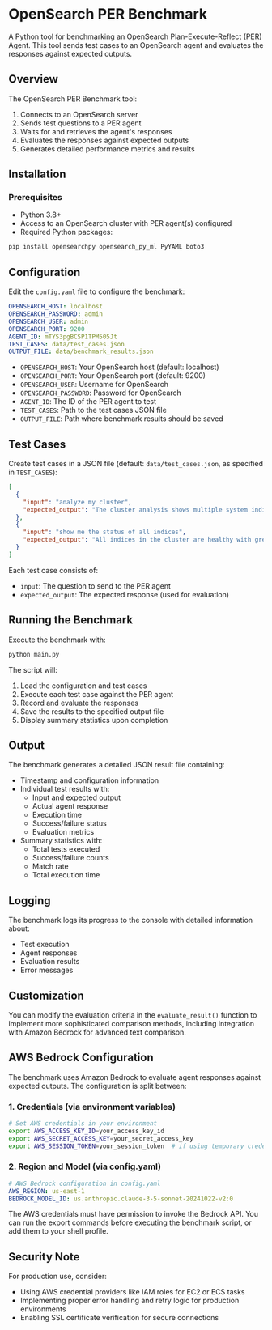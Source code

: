 # OpenSearch PER Benchmark

A Python tool for benchmarking an OpenSearch Plan-Execute-Reflect (PER) Agent. This tool sends test cases to an OpenSearch agent and evaluates the responses against expected outputs.

## Overview

The OpenSearch PER Benchmark tool:

1. Connects to an OpenSearch server
2. Sends test questions to a PER agent
3. Waits for and retrieves the agent's responses
4. Evaluates the responses against expected outputs
5. Generates detailed performance metrics and results

## Installation

### Prerequisites

- Python 3.8+
- Access to an OpenSearch cluster with PER agent(s) configured
- Required Python packages:

```bash
pip install opensearchpy opensearch_py_ml PyYAML boto3
```

## Configuration

Edit the `config.yaml` file to configure the benchmark:

```yaml
OPENSEARCH_HOST: localhost
OPENSEARCH_PASSWORD: admin
OPENSEARCH_USER: admin
OPENSEARCH_PORT: 9200
AGENT_ID: mTYS3pgBCSP1TPM505Jt
TEST_CASES: data/test_cases.json
OUTPUT_FILE: data/benchmark_results.json
```

- `OPENSEARCH_HOST`: Your OpenSearch host (default: localhost)
- `OPENSEARCH_PORT`: Your OpenSearch port (default: 9200)
- `OPENSEARCH_USER`: Username for OpenSearch
- `OPENSEARCH_PASSWORD`: Password for OpenSearch
- `AGENT_ID`: The ID of the PER agent to test
- `TEST_CASES`: Path to the test cases JSON file
- `OUTPUT_FILE`: Path where benchmark results should be saved

## Test Cases

Create test cases in a JSON file (default: `data/test_cases.json`, as specified in `TEST_CASES`):

```json
[
  {
    "input": "analyze my cluster",
    "expected_output": "The cluster analysis shows multiple system indices..."
  },
  {
    "input": "show me the status of all indices",
    "expected_output": "All indices in the cluster are healthy with green status..."
  }
]
```

Each test case consists of:
- `input`: The question to send to the PER agent
- `expected_output`: The expected response (used for evaluation)

## Running the Benchmark

Execute the benchmark with:

```bash
python main.py
```

The script will:
1. Load the configuration and test cases
2. Execute each test case against the PER agent
3. Record and evaluate the responses
4. Save the results to the specified output file
5. Display summary statistics upon completion

## Output

The benchmark generates a detailed JSON result file containing:

- Timestamp and configuration information
- Individual test results with:
  - Input and expected output
  - Actual agent response
  - Execution time
  - Success/failure status
  - Evaluation metrics
- Summary statistics with:
  - Total tests executed
  - Success/failure counts
  - Match rate
  - Total execution time

## Logging

The benchmark logs its progress to the console with detailed information about:
- Test execution
- Agent responses
- Evaluation results
- Error messages

## Customization

You can modify the evaluation criteria in the `evaluate_result()` function to implement more sophisticated comparison methods, including integration with Amazon Bedrock for advanced text comparison.

## AWS Bedrock Configuration

The benchmark uses Amazon Bedrock to evaluate agent responses against expected outputs. The configuration is split between:

### 1. Credentials (via environment variables)

```bash
# Set AWS credentials in your environment
export AWS_ACCESS_KEY_ID=your_access_key_id
export AWS_SECRET_ACCESS_KEY=your_secret_access_key
export AWS_SESSION_TOKEN=your_session_token  # if using temporary credentials
```

### 2. Region and Model (via config.yaml)

```yaml
# AWS Bedrock configuration in config.yaml
AWS_REGION: us-east-1
BEDROCK_MODEL_ID: us.anthropic.claude-3-5-sonnet-20241022-v2:0
```

The AWS credentials must have permission to invoke the Bedrock API. You can run the export commands before executing the benchmark script, or add them to your shell profile.

## Security Note

For production use, consider:
- Using AWS credential providers like IAM roles for EC2 or ECS tasks
- Implementing proper error handling and retry logic for production environments
- Enabling SSL certificate verification for secure connections

